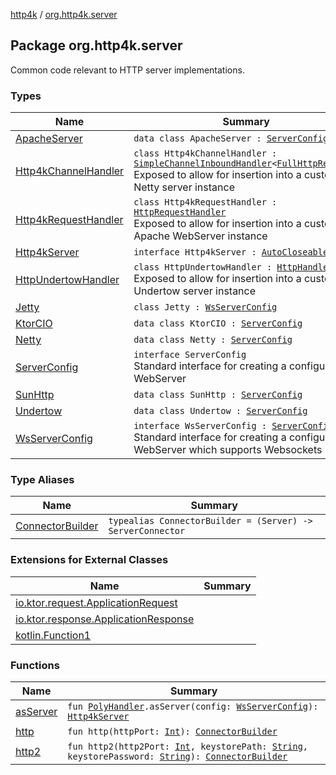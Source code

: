[http4k](../index.md) / [org.http4k.server](./index.md)

## Package org.http4k.server

Common code relevant to HTTP server implementations.

### Types

| Name | Summary |
|---|---|
| [ApacheServer](-apache-server/index.md) | `data class ApacheServer : `[`ServerConfig`](-server-config/index.md) |
| [Http4kChannelHandler](-http4k-channel-handler/index.md) | `class Http4kChannelHandler : `[`SimpleChannelInboundHandler`](https://netty.io/4.1/api/io/netty/channel/SimpleChannelInboundHandler.html)`<`[`FullHttpRequest`](https://netty.io/4.1/api/io/netty/handler/codec/http/FullHttpRequest.html)`>`<br>Exposed to allow for insertion into a customised Netty server instance |
| [Http4kRequestHandler](-http4k-request-handler/index.md) | `class Http4kRequestHandler : `[`HttpRequestHandler`](https://hc.apache.org/httpcomponents-core-ga/httpcore/apidocs/org/apache/http/protocol/HttpRequestHandler.html)<br>Exposed to allow for insertion into a customised Apache WebServer instance |
| [Http4kServer](-http4k-server/index.md) | `interface Http4kServer : `[`AutoCloseable`](https://docs.oracle.com/javase/9/docs/api/java/lang/AutoCloseable.html) |
| [HttpUndertowHandler](-http-undertow-handler/index.md) | `class HttpUndertowHandler : `[`HttpHandler`](http://undertow.io/javadoc/2.0.x/io/undertow/server/HttpHandler.html)<br>Exposed to allow for insertion into a customised Undertow server instance |
| [Jetty](-jetty/index.md) | `class Jetty : `[`WsServerConfig`](-ws-server-config/index.md) |
| [KtorCIO](-ktor-c-i-o/index.md) | `data class KtorCIO : `[`ServerConfig`](-server-config/index.md) |
| [Netty](-netty/index.md) | `data class Netty : `[`ServerConfig`](-server-config/index.md) |
| [ServerConfig](-server-config/index.md) | `interface ServerConfig`<br>Standard interface for creating a configured WebServer |
| [SunHttp](-sun-http/index.md) | `data class SunHttp : `[`ServerConfig`](-server-config/index.md) |
| [Undertow](-undertow/index.md) | `data class Undertow : `[`ServerConfig`](-server-config/index.md) |
| [WsServerConfig](-ws-server-config/index.md) | `interface WsServerConfig : `[`ServerConfig`](-server-config/index.md)<br>Standard interface for creating a configured WebServer which supports Websockets |

### Type Aliases

| Name | Summary |
|---|---|
| [ConnectorBuilder](-connector-builder.md) | `typealias ConnectorBuilder = (Server) -> ServerConnector` |

### Extensions for External Classes

| Name | Summary |
|---|---|
| [io.ktor.request.ApplicationRequest](io.ktor.request.-application-request/index.md) |  |
| [io.ktor.response.ApplicationResponse](io.ktor.response.-application-response/index.md) |  |
| [kotlin.Function1](kotlin.-function1/index.md) |  |

### Functions

| Name | Summary |
|---|---|
| [asServer](as-server.md) | `fun `[`PolyHandler`](../org.http4k.websocket/-poly-handler/index.md)`.asServer(config: `[`WsServerConfig`](-ws-server-config/index.md)`): `[`Http4kServer`](-http4k-server/index.md) |
| [http](http.md) | `fun http(httpPort: `[`Int`](https://kotlinlang.org/api/latest/jvm/stdlib/kotlin/-int/index.html)`): `[`ConnectorBuilder`](-connector-builder.md) |
| [http2](http2.md) | `fun http2(http2Port: `[`Int`](https://kotlinlang.org/api/latest/jvm/stdlib/kotlin/-int/index.html)`, keystorePath: `[`String`](https://kotlinlang.org/api/latest/jvm/stdlib/kotlin/-string/index.html)`, keystorePassword: `[`String`](https://kotlinlang.org/api/latest/jvm/stdlib/kotlin/-string/index.html)`): `[`ConnectorBuilder`](-connector-builder.md) |
